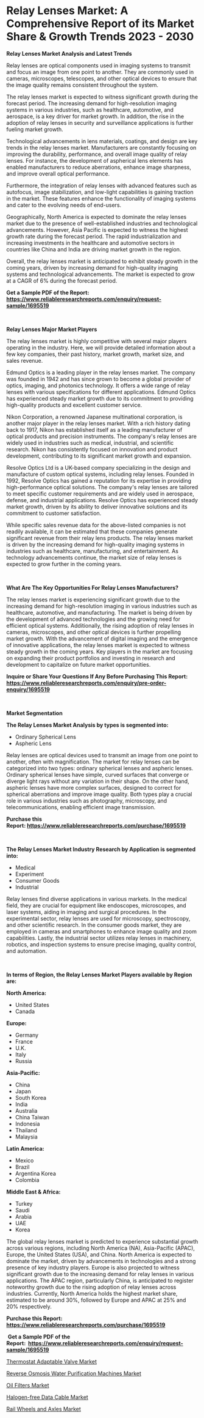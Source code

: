 <p><h1>Relay Lenses Market: A Comprehensive Report of its Market Share & Growth Trends 2023 - 2030</h1></p><p><strong>Relay Lenses Market Analysis and Latest Trends</strong></p>
<p><p>Relay lenses are optical components used in imaging systems to transmit and focus an image from one point to another. They are commonly used in cameras, microscopes, telescopes, and other optical devices to ensure that the image quality remains consistent throughout the system.</p><p>The relay lenses market is expected to witness significant growth during the forecast period. The increasing demand for high-resolution imaging systems in various industries, such as healthcare, automotive, and aerospace, is a key driver for market growth. In addition, the rise in the adoption of relay lenses in security and surveillance applications is further fueling market growth.</p><p>Technological advancements in lens materials, coatings, and design are key trends in the relay lenses market. Manufacturers are constantly focusing on improving the durability, performance, and overall image quality of relay lenses. For instance, the development of aspherical lens elements has enabled manufacturers to reduce aberrations, enhance image sharpness, and improve overall optical performance.</p><p>Furthermore, the integration of relay lenses with advanced features such as autofocus, image stabilization, and low-light capabilities is gaining traction in the market. These features enhance the functionality of imaging systems and cater to the evolving needs of end-users.</p><p>Geographically, North America is expected to dominate the relay lenses market due to the presence of well-established industries and technological advancements. However, Asia Pacific is expected to witness the highest growth rate during the forecast period. The rapid industrialization and increasing investments in the healthcare and automotive sectors in countries like China and India are driving market growth in the region.</p><p>Overall, the relay lenses market is anticipated to exhibit steady growth in the coming years, driven by increasing demand for high-quality imaging systems and technological advancements. The market is expected to grow at a CAGR of 6% during the forecast period.</p></p>
<p><strong>Get a Sample PDF of the Report:&nbsp; <a href="https://www.reliableresearchreports.com/enquiry/request-sample/1695519">https://www.reliableresearchreports.com/enquiry/request-sample/1695519</a></strong></p>
<p>&nbsp;</p>
<p><strong>Relay Lenses Major Market Players</strong></p>
<p><p>The relay lenses market is highly competitive with several major players operating in the industry. Here, we will provide detailed information about a few key companies, their past history, market growth, market size, and sales revenue.</p><p>Edmund Optics is a leading player in the relay lenses market. The company was founded in 1942 and has since grown to become a global provider of optics, imaging, and photonics technology. It offers a wide range of relay lenses with various specifications for different applications. Edmund Optics has experienced steady market growth due to its commitment to providing high-quality products and excellent customer service.</p><p>Nikon Corporation, a renowned Japanese multinational corporation, is another major player in the relay lenses market. With a rich history dating back to 1917, Nikon has established itself as a leading manufacturer of optical products and precision instruments. The company's relay lenses are widely used in industries such as medical, industrial, and scientific research. Nikon has consistently focused on innovation and product development, contributing to its significant market growth and expansion.</p><p>Resolve Optics Ltd is a UK-based company specializing in the design and manufacture of custom optical systems, including relay lenses. Founded in 1992, Resolve Optics has gained a reputation for its expertise in providing high-performance optical solutions. The company's relay lenses are tailored to meet specific customer requirements and are widely used in aerospace, defense, and industrial applications. Resolve Optics has experienced steady market growth, driven by its ability to deliver innovative solutions and its commitment to customer satisfaction.</p><p>While specific sales revenue data for the above-listed companies is not readily available, it can be estimated that these companies generate significant revenue from their relay lens products. The relay lenses market is driven by the increasing demand for high-quality imaging systems in industries such as healthcare, manufacturing, and entertainment. As technology advancements continue, the market size of relay lenses is expected to grow further in the coming years.</p></p>
<p>&nbsp;</p>
<p><strong>What Are The Key Opportunities For Relay Lenses Manufacturers?</strong></p>
<p><p>The relay lenses market is experiencing significant growth due to the increasing demand for high-resolution imaging in various industries such as healthcare, automotive, and manufacturing. The market is being driven by the development of advanced technologies and the growing need for efficient optical systems. Additionally, the rising adoption of relay lenses in cameras, microscopes, and other optical devices is further propelling market growth. With the advancement of digital imaging and the emergence of innovative applications, the relay lenses market is expected to witness steady growth in the coming years. Key players in the market are focusing on expanding their product portfolios and investing in research and development to capitalize on future market opportunities.</p></p>
<p><strong>Inquire or Share Your Questions If Any Before Purchasing This Report: <a href="https://www.reliableresearchreports.com/enquiry/pre-order-enquiry/1695519">https://www.reliableresearchreports.com/enquiry/pre-order-enquiry/1695519</a></strong></p>
<p>&nbsp;</p>
<p><strong>Market Segmentation</strong></p>
<p><strong>The Relay Lenses Market Analysis by types is segmented into:</strong></p>
<p><ul><li>Ordinary Spherical Lens</li><li>Aspheric Lens</li></ul></p>
<p><p>Relay lenses are optical devices used to transmit an image from one point to another, often with magnification. The market for relay lenses can be categorized into two types: ordinary spherical lenses and aspheric lenses. Ordinary spherical lenses have simple, curved surfaces that converge or diverge light rays without any variation in their shape. On the other hand, aspheric lenses have more complex surfaces, designed to correct for spherical aberrations and improve image quality. Both types play a crucial role in various industries such as photography, microscopy, and telecommunications, enabling efficient image transmission.</p></p>
<p><strong>Purchase this Report:&nbsp;<a href="https://www.reliableresearchreports.com/purchase/1695519">https://www.reliableresearchreports.com/purchase/1695519</a></strong></p>
<p>&nbsp;</p>
<p><strong>The Relay Lenses Market Industry Research by Application is segmented into:</strong></p>
<p><ul><li>Medical</li><li>Experiment</li><li>Consumer Goods</li><li>Industrial</li></ul></p>
<p><p>Relay lenses find diverse applications in various markets. In the medical field, they are crucial for equipment like endoscopes, microscopes, and laser systems, aiding in imaging and surgical procedures. In the experimental sector, relay lenses are used for microscopy, spectroscopy, and other scientific research. In the consumer goods market, they are employed in cameras and smartphones to enhance image quality and zoom capabilities. Lastly, the industrial sector utilizes relay lenses in machinery, robotics, and inspection systems to ensure precise imaging, quality control, and automation.</p></p>
<p>&nbsp;</p>
<p><strong>In terms of Region, the Relay Lenses Market Players available by Region are:</strong></p>
<p>
    <p> <strong> North America: </strong>
        <ul>
            <li>United States</li>
            <li>Canada</li>
        </ul>
        </p> 
    <p> <strong> Europe: </strong>
        <ul>
            <li>Germany</li>
            <li>France</li>
            <li>U.K.</li>
            <li>Italy</li>
            <li>Russia</li>
        </ul>
        </p> 
    <p> <strong> Asia-Pacific: </strong>
        <ul>
            <li>China</li>
            <li>Japan</li>
            <li>South Korea</li>
            <li>India</li>
            <li>Australia</li>
            <li>China Taiwan</li>
            <li>Indonesia</li>
            <li>Thailand</li>
            <li>Malaysia</li>
        </ul>
        </p> 
    <p> <strong> Latin America: </strong>
        <ul>
            <li>Mexico</li>
            <li>Brazil</li>
            <li>Argentina Korea</li>
            <li>Colombia</li>
        </ul>
        </p> 
    <p> <strong> Middle East & Africa: </strong>
        <ul>
            <li>Turkey</li>
            <li>Saudi</li>
            <li>Arabia</li>
            <li>UAE</li>
            <li>Korea</li>
        </ul>
    </p>
    </p>
<p><p>The global relay lenses market is predicted to experience substantial growth across various regions, including North America (NA), Asia-Pacific (APAC), Europe, the United States (USA), and China. North America is expected to dominate the market, driven by advancements in technologies and a strong presence of key industry players. Europe is also projected to witness significant growth due to the increasing demand for relay lenses in various applications. The APAC region, particularly China, is anticipated to register noteworthy growth due to the rising adoption of relay lenses across industries. Currently, North America holds the highest market share, estimated to be around 30%, followed by Europe and APAC at 25% and 20% respectively.</p></p>
<p><strong>Purchase this Report: <a href="https://www.reliableresearchreports.com/purchase/1695519">https://www.reliableresearchreports.com/purchase/1695519</a></strong></p>
<p>&nbsp;<strong>Get a Sample PDF of the Report:&nbsp;&nbsp;<a href="https://www.reliableresearchreports.com/enquiry/request-sample/1695519">https://www.reliableresearchreports.com/enquiry/request-sample/1695519</a></strong></p>
<p><strong></strong></p>
<p><p><a href="https://medium.com/@joanobrien1990/thermostat-adaptable-valve-market-insights-into-market-cagr-market-trends-and-growth-strategies-84e5a699d095">Thermostat Adaptable Valve Market</a></p><p><a href="https://github.com/grishafomin4852/Market-Research-Report-List-1/blob/main/reverse-osmosis-water-purification-machines-market.md">Reverse Osmosis Water Purification Machines Market</a></p><p><a href="https://www.linkedin.com/pulse/oil-filters-market-size-growth-forecast-from-2023-2030-nzxce/">Oil Filters Market</a></p><p><a href="https://medium.com/@tiffanytran1905/halogen-free-data-cable-market-trends-and-market-analysis-forecasted-for-period-2023-2030-39606889c2bc">Halogen-free Data Cable Market</a></p><p><a href="https://www.linkedin.com/pulse/rail-wheels-axles-market-size-growth-forecast-from-2023--gfsje/">Rail Wheels and Axles Market</a></p></p>